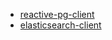 * [reactive-pg-client](../@reactiverse/reactive-pg-client/index.html)
* [elasticsearch-client](../@reactiverse/elasticsearch-client/index.html)

